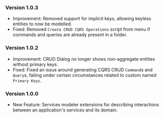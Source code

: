 ### Version 1.0.3

- Improvement: Removed support for implicit keys, allowing keyless entities to now be modelled.
- Fixed: Removed `Create CRUD CQRS Operations` script from menu if commands and queries are already present in a folder.

### Version 1.0.2

- Improvement: CRUD Dialog no longer shows non-aggregate entities without primary keys.
- Fixed: Fixed an issue around generating CQRS CRUD `Command`s and `Query`s, failing under certain circumstances related to custom named `Primary Keys`.

### Version 1.0.0

- New Feature: Services modeler extensions for describing interactions between an application's services and its domain.
